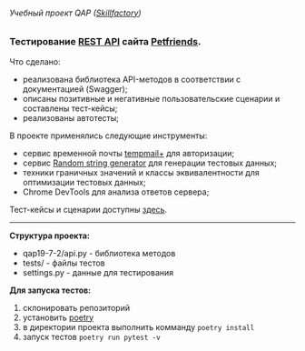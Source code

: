 ###### Учебный проект QAP ([Skillfactory](https://skillfactory.ru))
### Тестирование [REST API](https://petfriends.skillfactory.ru/apidocs/#/) сайта [Petfriends](https://petfriends.skillfactory.ru).  

Что сделано:
- реализована библиотека API-методов в соответствии с документацией (Swagger);
- описаны позитивные и негативные пользовательские сценарии и составлены тест-кейсы;
- реализованы автотесты;

В проекте применялись следующие инструменты:
- сервис временной почты [tempmail+](https://tempmail.plus) для авторизации;
- сервис [Random string generator](http://www.unit-conversion.info/texttools/random-string-generator/) для генерации тестовых данных;
- техники граничных значений и классы эквивалентности для оптимизации тестовых данных;
- Chrome DevTools для анализа ответов сервера;

Тест-кейсы и сценарии доступны [здесь](https://docs.google.com/spreadsheets/d/1R-QJppMTwIR1tBF9a4v1Fets-pBpRIr9svnTjgOEfCY/edit?usp=sharing).
***
**Структура проекта:**
+ qap19-7-2/api.py - библиотека методов
+ tests/ - файлы тестов
+ settings.py - данные для тестирования

**Для запуска тестов:**
1. склонировать репозиторий
1. установить [poetry](https://python-poetry.org/)
2. в директории проекта выполнить комманду `poetry install`
3. запуск тестов `poetry run pytest -v`
